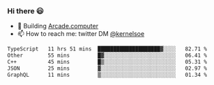 ### Hi there 😃

- 🔨 Building [Arcade.computer](https://arcade.computer)
- 📫 How to reach me: twitter DM [@kernelsoe](https://twitter.com/kernelsoe)

<!--START_SECTION:waka-->

```txt
TypeScript   11 hrs 51 mins  ████████████████████▓░░░░   82.71 %
Other        55 mins         █▓░░░░░░░░░░░░░░░░░░░░░░░   06.41 %
C++          45 mins         █▒░░░░░░░░░░░░░░░░░░░░░░░   05.31 %
JSON         25 mins         ▓░░░░░░░░░░░░░░░░░░░░░░░░   02.97 %
GraphQL      11 mins         ▒░░░░░░░░░░░░░░░░░░░░░░░░   01.34 %
```

<!--END_SECTION:waka-->
